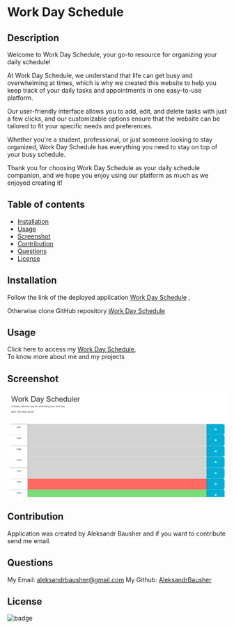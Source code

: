 # Work Day Schedule

## Description

Welcome to Work Day Schedule, your go-to resource for organizing your daily schedule!

At Work Day Schedule, we understand that life can get busy and overwhelming at times, which is why we created this website to help you keep track of your daily tasks and appointments in one easy-to-use platform.

Our user-friendly interface allows you to add, edit, and delete tasks with just a few clicks, and our customizable options ensure that the website can be tailored to fit your specific needs and preferences.

Whether you're a student, professional, or just someone looking to stay organized, Work Day Schedule has everything you need to stay on top of your busy schedule.

Thank you for choosing Work Day Schedule as your daily schedule companion, and we hope you enjoy using our platform as much as we enjoyed creating it!

## Table of contents

- [Installation](#installation)
- [Usage](#usage)
- [Screenshot](#screenshot)
- [Contribution](#contribution)
- [Questions](#questions)
- [License](#license)

## Installation

Follow the link of the deployed application [Work Day Schedule](https://aleksandrbausher.github.io/Work-Day-Schedule/) ,

Otherwise clone GitHub repository [Work Day Schedule](https://github.com/AleksandrBausher/Work-Day-Schedule)

## Usage
Click here to access my [Work Day Schedule](https://aleksandrbausher.github.io/Work-Day-Schedule/),<br />
To know more about me and my projects

## Screenshot
![First Screen](./images/screenshot.png "screen1")

## Contribution

Application was created by Aleksandr Bausher and if you want to contribute send me email.

## Questions

My Email:
[aleksandrbausher@gmail.com](mailto:aleksandrbausher@gmail.com)
My Github:
[AleksandrBausher](https://github.com/aleksandrbausher)

## License

![badge](https://img.shields.io/badge/license-MIT-blue)
